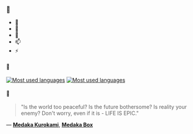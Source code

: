 ### 👋

- 🔭
- 🌱
- 💬
- 📫
- ⚡

#### 🧏

[![Most used languages](https://github-readme-stats-aynah.vercel.app/api/top-langs/?username=aynh&theme=solarized-dark&langs_count=6&layout=compact&hide_title=true)](https://github.com/anuraghazra/github-readme-stats#gh-dark-mode-only)
[![Most used languages](https://github-readme-stats-aynah.vercel.app/api/top-langs/?username=aynh&theme=solarized-light&langs_count=6&layout=compact&hide_title=true)](https://github.com/anuraghazra/github-readme-stats#gh-light-mode-only)

#### 💬

> "Is the world too peaceful? Is the future bothersome? Is reality your enemy? Don't worry, even if it is - LIFE IS EPIC."

&mdash; [**Medaka Kurokami**](https://myanimelist.net/character.php?q=Medaka%20Kurokami&cat=character), [**Medaka Box**](https://myanimelist.net/search/all?q=Medaka%20Box&cat=all)
